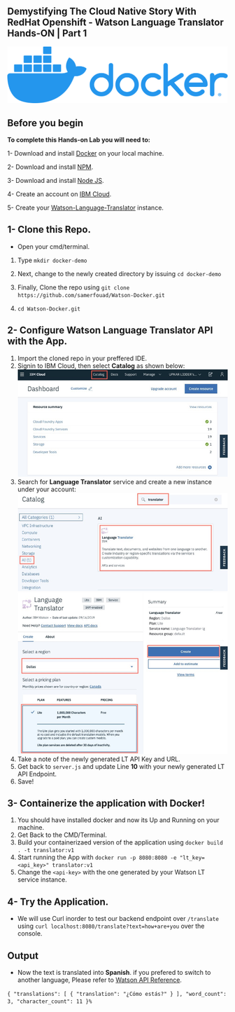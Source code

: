 ## Demystifying The Cloud Native Story With RedHat Openshift - Watson Language Translator Hands-ON | Part 1

![Docker](docker-logo.png?raw=true "Docker Logo")


## Before you begin

**To complete this Hands-on Lab you will need to:**

1- Download and install [Docker](https://www.docker.com/products/docker-desktop) on your local machine.

2- Download and install [NPM](https://www.npmjs.com/get-npm).

3- Download and install [Node JS](https://nodejs.org/en/download/).

4- Create an account on [IBM Cloud](https://ibm.biz/RHOS-webinar).

5- Create your [Watson-Language-Translator](https://www.ibm.com/watson/services/language-translator/) instance.

## 1- Clone this Repo.

- Open your cmd/terminal.

1. Type `mkdir docker-demo`

2. Next, change to the newly created directory by issuing `cd docker-demo`

3. Finally, Clone the repo using `git clone https://github.com/samerfouad/Watson-Docker.git`

4. `cd Watson-Docker.git`

## 2- Configure Watson Language Translator API with the App.

1. Import the cloned repo in your preffered IDE.
2. Signin to IBM Cloud, then select **Catalog** as shown below: 
![IBM CLoud](assets/catalog.jpg "IBM Cloud Catalog")
3. Search for **Language Translator** service and create a new instance under your account:
![IBM CLoud](assets/translator-find.jpg "IBM Cloud LT")
![IBM CLoud](assets/translator-create.jpg "IBM Cloud LT Create")
4. Take a note of the newly generated LT API Key and URL.
2. Get back to `server.js` and update Line **10** with your newly generated LT API Endpoint.
3. Save!


## 3- Containerize the application with Docker!
1. You should have installed docker and now its Up and Running on your machine.
2. Get Back to the CMD/Terminal.
3. Build your containerizaed version of the application using `docker build . -t translator:v1`
4. Start running the App with `docker run -p 8080:8080 -e "lt_key=<api_key>" translator:v1`
5. Change the `<api-key>` with the one generated by your Watson LT service instance.

## 4- Try the Application.
- We will use Curl inorder to test our backend endpoint over `/translate` using `curl localhost:8080/translate?text=how+are+you` over the console.

## Output

- Now the text is translated into **Spanish**. if you prefered to switch to another language, Please refer to [ Watson API Reference](https://cloud.ibm.com/apidocs/language-translator/language-translator).

`
{
  "translations": [
    {
      "translation": "¿Cómo estás?"
    }
  ],
  "word_count": 3,
  "character_count": 11
}%
`

